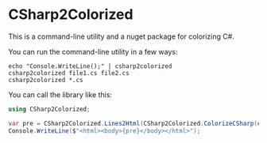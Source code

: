 # CSharp2Colorized

This is a command-line utility and a nuget package for colorizing C#.

You can run the command-line utility in a few ways:

```
echo "Console.WriteLine();" | csharp2colorized
csharp2colorized file1.cs file2.cs
csharp2colorized *.cs
```

You can call the library like this:

```csharp
using CSharp2Colorized;

var pre = CSharp2Colorized.Lines2Html(CSharp2Colorized.ColorizeCSharp(code));
Console.WriteLine($"<html><body>{pre}</body></html>");
``````

